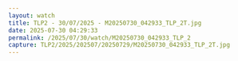 ```yaml
---
layout: watch
title: TLP2 - 30/07/2025 - M20250730_042933_TLP_2T.jpg
date: 2025-07-30 04:29:33
permalink: /2025/07/30/watch/M20250730_042933_TLP_2
capture: TLP2/2025/202507/20250729/M20250730_042933_TLP_2T.jpg
---
```

